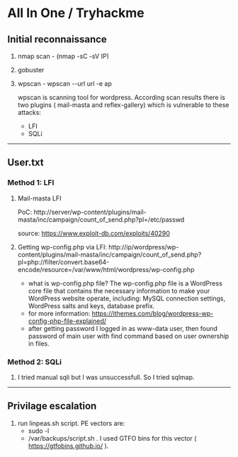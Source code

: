 # All In One / Tryhackme

## Initial reconnaissance
1. nmap scan - (nmap -sC -sV IP)
2. gobuster
3. wpscan - wpscan --url url -e ap
   
   wpscan is scanning tool for wordpress. According scan results there is two plugins ( mail-masta and reflex-gallery) which is vulnerable to these attacks:
   
   - LFI
   - SQLi

--------------------------------------------

## User.txt

### Method 1: LFI

1. Mail-masta LFI

   PoC: http://server/wp-content/plugins/mail-masta/inc/campaign/count_of_send.php?pl=/etc/passwd
   
   source: https://www.exploit-db.com/exploits/40290
   
2. Getting wp-config.php via LFI: http://ip/wordpress/wp-content/plugins/mail-masta/inc/campaign/count_of_send.php?pl=php://filter/convert.base64-encode/resource=/var/www/html/wordpress/wp-config.php
   - what is wp-config.php file?  The wp-config.php file is a WordPress core file that contains the necessary information to make your WordPress website operate, including: MySQL connection settings, WordPress salts and keys, database prefix.
   - for more information: https://ithemes.com/blog/wordpress-wp-config-php-file-explained/
   - after getting password I logged in as www-data user, then found password of main user with find command based on user ownership in files.


### Method 2: SQLi

1. I tried manual sqli but I was unsuccessfull. So I tried sqlmap.

-------------------------------------------


## Privilage escalation

1. run linpeas.sh script. PE vectors are:
   - sudo -l
   - /var/backups/script.sh .  I used GTFO bins for this vector ( https://gtfobins.github.io/ ).
